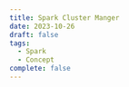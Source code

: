 ```yaml
---
title: Spark Cluster Manger
date: 2023-10-26
draft: false
tags:
  - Spark
  - Concept
complete: false
---
```

